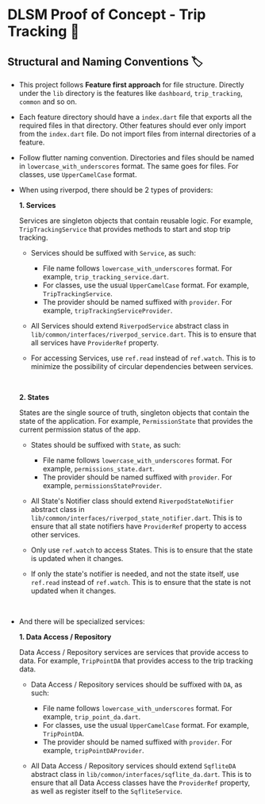 # DLSM Proof of Concept - Trip Tracking 🚗

## Structural and Naming Conventions 🏷️

- This project follows **Feature first approach** for file structure. Directly under the `lib` directory is the features like `dashboard`, `trip_tracking`, `common` and so on.

- Each feature directory should have a `index.dart` file that exports all the required files in that directory. Other features should ever only import from the `index.dart` file. Do not import files from internal directories of a feature.

- Follow flutter naming convention. Directories and files should be named in `lowercase_with_underscores` format. The same goes for files. For classes, use `UpperCamelCase` format.

- When using riverpod, there should be 2 types of providers:

    **1. Services**

    Services are singleton objects that contain reusable logic. For example, `TripTrackingService` that provides methods to start and stop trip tracking.

    - Services should be suffixed with `Service`, as such:

        - File name follows `lowercase_with_underscores` format. For example, `trip_tracking_service.dart`.
        - For classes, use the usual `UpperCamelCase` format. For example, `TripTrackingService`.
        - The provider should be named suffixed with `provider`. For example, `tripTrackingServiceProvider`.

    - All Services should extend `RiverpodService` abstract class in `lib/common/interfaces/riverpod_service.dart`. This is to ensure that all services have `ProviderRef` property.

    - For accessing Services, use `ref.read` instead of `ref.watch`. This is to minimize the possibility of circular dependencies between services.

    <br>

    **2. States**

    States are the single source of truth, singleton objects that contain the state of the application. For example, `PermissionState` that provides the current permission status of the app.

    - States should be suffixed with `State`, as such:

        - File name follows `lowercase_with_underscores` format. For example, `permissions_state.dart`.
        - The provider should be named suffixed with `provider`. For example, `permissionsStateProvider`.

    - All State's Notifier class should extend `RiverpodStateNotifier` abstract class in `lib/common/interfaces/riverpod_state_notifier.dart`. This is to ensure that all state notifiers have `ProviderRef` property to access other services.

    - Only use `ref.watch` to access States. This is to ensure that the state is updated when it changes.
    
    - If only the state's notifier is needed, and not the state itself, use `ref.read` instead of `ref.watch`. This is to ensure that the state is not updated when it changes.

<br>

- And there will be specialized services:

    **1. Data Access / Repository**

    Data Access / Repository services are services that provide access to data. For example, `TripPointDA` that provides access to the trip tracking data.

    - Data Access / Repository services should be suffixed with `DA`, as such:

        - File name follows `lowercase_with_underscores` format. For example, `trip_point_da.dart`.
        - For classes, use the usual `UpperCamelCase` format. For example, `TripPointDA`.
        - The provider should be named suffixed with `provider`. For example, `tripPointDAProvider`.

    - All Data Access / Repository services should extend `SqfliteDA` abstract class in `lib/common/interfaces/sqflite_da.dart`. This is to ensure that all Data Access classes have the `ProviderRef` property, as well as register itself to the `SqfliteService`.